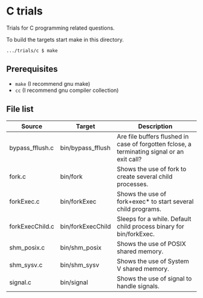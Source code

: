# C trials

Trials for C programming related questions.

To build the targets start make in this directory.

    .../trials/c $ make


## Prerequisites

- `make` (I recommend gnu make)
- `cc` (I recommend gnu compiler collection)


## File list

|Source         |Target           |Description                                                       |
|---------------|-----------------|------------------------------------------------------------------|
|bypass_fflush.c|bin/bypass_fflush|Are file buffers flushed in case of forgotten fclose, a terminating signal or an exit call?|
|fork.c         |bin/fork         |Shows the use of fork to create several child processes.          |
|forkExec.c     |bin/forkExec     |Shows the use of fork+exec* to start several child programs.      |
|forkExecChild.c|bin/forkExecChild|Sleeps for a while. Default child process binary for bin/forkExec.|
|shm_posix.c    |bin/shm_posix    |Shows the use of POSIX shared memory.                             |
|shm_sysv.c     |bin/shm_sysv     |Shows the use of System V shared memory.                          |
|signal.c       |bin/signal       |Shows the use of signal to handle signals.                        |
